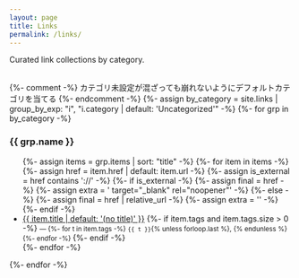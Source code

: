 ```yaml
---
layout: page
title: Links
permalink: /links/
---
```


Curated link collections by category. <br><br>

{%- comment -%}
カテゴリ未設定が混ざっても崩れないようにデフォルトカテゴリを当てる
{%- endcomment -%}
{%- assign by_category = site.links | group_by_exp: "i", "i.category | default: 'Uncategorized'" -%}
{%- for grp in by_category -%}
### {{ grp.name }}
<ul>
  {%- assign items = grp.items | sort: "title" -%}
  {%- for item in items -%}
    {%- assign href = item.href | default: item.url -%}
    {%- assign is_external = href contains '://' -%}
    {%- if is_external -%}
      {%- assign final = href -%}
      {%- assign extra = ' target="_blank" rel="noopener"' -%}
    {%- else -%}
      {%- assign final = href | relative_url -%}
      {%- assign extra = '' -%}
    {%- endif -%}
    <li>
      <a href="{{ final }}"{{ extra }}>{{ item.title | default: '(no title)' }}</a>
      {%- if item.tags and item.tags.size > 0 -%}
        <small> —
        {%- for t in item.tags -%}
          <code>{{ t }}</code>{% unless forloop.last %}, {% endunless %}
        {%- endfor -%}
        </small>
      {%- endif -%}
    </li>
  {%- endfor -%}
</ul>
{%- endfor -%}
